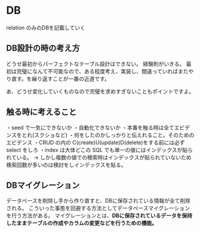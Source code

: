 # DB

relation のみのDBを記載していく

## DB設計の時の考え方

どうせ最初からパーフェクトなテーブル設計はできない。
経験則がいきる。
最初は完璧になんて不可能なので、ある程度考え、実装し、間違っていればまたやり直す。を繰り返すことが一番の近道です。

あ、どうせ変化していくものなので完璧を求めすぎないこともポイントですよ。

## 触る時に考えること

・seed で一気にできないか
・自動化できないか
・本番を触る時は全てエビデンスをとれ(スクショなど)
・何をしたのかしっかりと伝えれること。そのためのエビデンス
・CRUD の内の C(create)U(update)D(delete)をする前には必ず select をしろ
・index は大体どこの SQL でも単一の値にはインデックスが貼られている。
→ しかし複数の値での検索時はインデックスが貼られていないため検索回数が多いのは検討をしインデックスを貼る。

## DBマイグレーション

データベースを削除し手から作り直すと、DBに保存されている情報が全て削除される。
こういった事態を回避する方法としてデータベースマイグレーションを行う方法がある。
マイグレーションとは、**DBに保存されているデータを保持したままテーブルの作成やカラムの変更などを行うための機能。**


